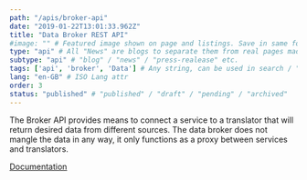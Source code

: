 ```yaml
---
path: "/apis/broker-api"
date: "2019-01-22T13:01:33.962Z"
title: "Data Broker REST API"
#image: "" # Featured image shown on page and listings. Save in same folder. Don't use svg.
type: "api" # All "News" are blogs to separate them from real pages made with MarkDown, so that they appear in blog listings etc.
subtype: "api" # "blog" / "news" / "press-realease" etc.
tags: ['api', 'broker', 'Data'] # Any string, can be used in search / "related content"
lang: "en-GB" # ISO Lang attr
order: 3
status: "published" # "published" / "draft" / "pending" / "archived"
---
```

The Broker API provides means to connect a service to a translator that will return desired data from different sources. The data broker does not mangle the data in any way, it only functions as a proxy between services and translators.

[Documentation](https://docs.oftrust.net/#broker-api)